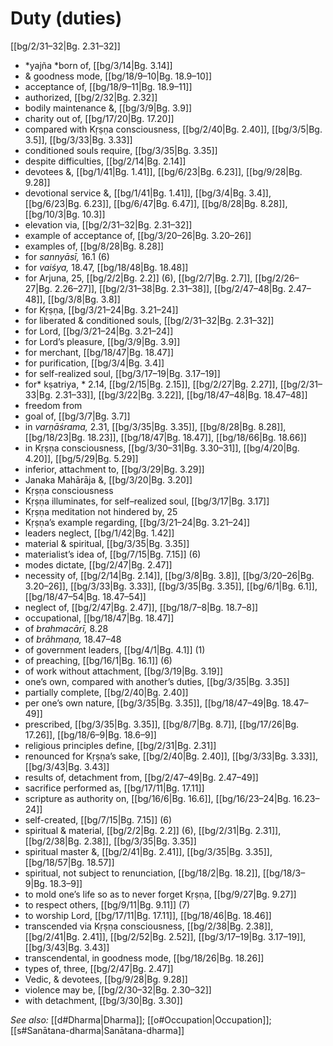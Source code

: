 # Duty (duties)

[[bg/2/31–32|Bg. 2.31–32]]

* *yajña *born of, [[bg/3/14|Bg. 3.14]]
* & goodness mode, [[bg/18/9–10|Bg. 18.9–10]]
* acceptance of, [[bg/18/9–11|Bg. 18.9–11]]
* authorized, [[bg/2/32|Bg. 2.32]]
* bodily maintenance &, [[bg/3/9|Bg. 3.9]]
* charity out of, [[bg/17/20|Bg. 17.20]]
* compared with Kṛṣṇa consciousness, [[bg/2/40|Bg. 2.40]], [[bg/3/5|Bg. 3.5]], [[bg/3/33|Bg. 3.33]]
* conditioned souls require, [[bg/3/35|Bg. 3.35]]
* despite difficulties, [[bg/2/14|Bg. 2.14]]
* devotees &, [[bg/1/41|Bg. 1.41]], [[bg/6/23|Bg. 6.23]], [[bg/9/28|Bg. 9.28]]
* devotional service &, [[bg/1/41|Bg. 1.41]], [[bg/3/4|Bg. 3.4]], [[bg/6/23|Bg. 6.23]], [[bg/6/47|Bg. 6.47]], [[bg/8/28|Bg. 8.28]], [[bg/10/3|Bg. 10.3]]
* elevation via, [[bg/2/31–32|Bg. 2.31–32]]
* example of acceptance of, [[bg/3/20–26|Bg. 3.20–26]]
* examples of, [[bg/8/28|Bg. 8.28]]
* for *sannyāsī,* 16.1 (6)
* for *vaiśya,* 18.47, [[bg/18/48|Bg. 18.48]]
* for Arjuna, 25, [[bg/2/2|Bg. 2.2]] (6), [[bg/2/7|Bg. 2.7]], [[bg/2/26–27|Bg. 2.26–27]], [[bg/2/31–38|Bg. 2.31–38]], [[bg/2/47–48|Bg. 2.47–48]], [[bg/3/8|Bg. 3.8]]
* for Kṛṣṇa, [[bg/3/21–24|Bg. 3.21–24]]
* for liberated & conditioned souls, [[bg/2/31–32|Bg. 2.31–32]]
* for Lord, [[bg/3/21–24|Bg. 3.21–24]]
* for Lord’s pleasure, [[bg/3/9|Bg. 3.9]]
* for merchant, [[bg/18/47|Bg. 18.47]]
* for purification, [[bg/3/4|Bg. 3.4]]
* for self-realized soul, [[bg/3/17–19|Bg. 3.17–19]]
* for* kṣatriya, * 2.14, [[bg/2/15|Bg. 2.15]], [[bg/2/27|Bg. 2.27]], [[bg/2/31–33|Bg. 2.31–33]], [[bg/3/22|Bg. 3.22]], [[bg/18/47–48|Bg. 18.47–48]]
* freedom from 
* goal of, [[bg/3/7|Bg. 3.7]]
* in *varṇāśrama,* 2.31, [[bg/3/35|Bg. 3.35]], [[bg/8/28|Bg. 8.28]], [[bg/18/23|Bg. 18.23]], [[bg/18/47|Bg. 18.47]], [[bg/18/66|Bg. 18.66]]
* in Kṛṣṇa consciousness, [[bg/3/30–31|Bg. 3.30–31]], [[bg/4/20|Bg. 4.20]], [[bg/5/29|Bg. 5.29]]
* inferior, attachment to, [[bg/3/29|Bg. 3.29]]
* Janaka Mahārāja &, [[bg/3/20|Bg. 3.20]]
* Kṛṣṇa consciousness 
* Kṛṣṇa illuminates, for self–realized soul, [[bg/3/17|Bg. 3.17]]
* Kṛṣṇa meditation not hindered by, 25 
* Kṛṣṇa’s example regarding, [[bg/3/21–24|Bg. 3.21–24]]
* leaders neglect, [[bg/1/42|Bg. 1.42]]
* material & spiritual, [[bg/3/35|Bg. 3.35]]
* materialist’s idea of, [[bg/7/15|Bg. 7.15]] (6)
* modes dictate, [[bg/2/47|Bg. 2.47]]
* necessity of, [[bg/2/14|Bg. 2.14]], [[bg/3/8|Bg. 3.8]], [[bg/3/20–26|Bg. 3.20–26]], [[bg/3/33|Bg. 3.33]], [[bg/3/35|Bg. 3.35]], [[bg/6/1|Bg. 6.1]], [[bg/18/47–54|Bg. 18.47–54]]
* neglect of, [[bg/2/47|Bg. 2.47]], [[bg/18/7–8|Bg. 18.7–8]]
* occupational, [[bg/18/47|Bg. 18.47]]
* of *brahmacārī,* 8.28
* of *brāhmaṇa,* 18.47–48
* of government leaders, [[bg/4/1|Bg. 4.1]] (1)
* of preaching, [[bg/16/1|Bg. 16.1]] (6)
* of work without attachment, [[bg/3/19|Bg. 3.19]]
* one’s own, compared with another’s duties, [[bg/3/35|Bg. 3.35]]
* partially complete, [[bg/2/40|Bg. 2.40]]
* per one’s own nature, [[bg/3/35|Bg. 3.35]], [[bg/18/47–49|Bg. 18.47–49]]
* prescribed, [[bg/3/35|Bg. 3.35]], [[bg/8/7|Bg. 8.7]], [[bg/17/26|Bg. 17.26]], [[bg/18/6–9|Bg. 18.6–9]]
* religious principles define, [[bg/2/31|Bg. 2.31]]
* renounced for Kṛṣṇa’s sake, [[bg/2/40|Bg. 2.40]], [[bg/3/33|Bg. 3.33]], [[bg/3/43|Bg. 3.43]]
* results of, detachment from, [[bg/2/47–49|Bg. 2.47–49]]
* sacrifice performed as, [[bg/17/11|Bg. 17.11]]
* scripture as authority on, [[bg/16/6|Bg. 16.6]], [[bg/16/23–24|Bg. 16.23–24]]
* self-created, [[bg/7/15|Bg. 7.15]] (6)
* spiritual & material, [[bg/2/2|Bg. 2.2]] (6), [[bg/2/31|Bg. 2.31]], [[bg/2/38|Bg. 2.38]], [[bg/3/35|Bg. 3.35]]
* spiritual master &, [[bg/2/41|Bg. 2.41]], [[bg/3/35|Bg. 3.35]], [[bg/18/57|Bg. 18.57]]
* spiritual, not subject to renunciation, [[bg/18/2|Bg. 18.2]], [[bg/18/3–9|Bg. 18.3–9]]
* to mold one’s life so as to never forget Kṛṣṇa, [[bg/9/27|Bg. 9.27]]
* to respect others, [[bg/9/11|Bg. 9.11]] (7)
* to worship Lord, [[bg/17/11|Bg. 17.11]], [[bg/18/46|Bg. 18.46]]
* transcended via Kṛṣṇa consciousness, [[bg/2/38|Bg. 2.38]], [[bg/2/41|Bg. 2.41]], [[bg/2/52|Bg. 2.52]], [[bg/3/17–19|Bg. 3.17–19]], [[bg/3/43|Bg. 3.43]]
* transcendental, in goodness mode, [[bg/18/26|Bg. 18.26]]
* types of, three, [[bg/2/47|Bg. 2.47]]
* Vedic, & devotees, [[bg/9/28|Bg. 9.28]]
* violence may be, [[bg/2/30–32|Bg. 2.30–32]]
* with detachment, [[bg/3/30|Bg. 3.30]]

*See also:* [[d#Dharma|Dharma]]; [[o#Occupation|Occupation]]; [[s#Sanātana-dharma|Sanātana-dharma]]
